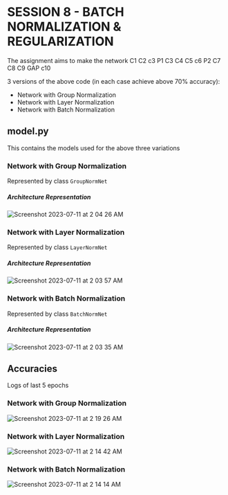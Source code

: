 # SESSION 8 - BATCH NORMALIZATION & REGULARIZATION

The assignment aims to make the network
C1 C2 c3 P1 C3 C4 C5 c6 P2 C7 C8 C9 GAP c10

3 versions of the above code (in each case achieve above 70% accuracy):
- Network with Group Normalization
- Network with Layer Normalization
- Network with Batch Normalization

## model.py
This contains the models used for the above three variations

### Network with Group Normalization
Represented by class ```GroupNormNet```
##### Architecture Representation
![Screenshot 2023-07-11 at 2 04 26 AM](https://github.com/divyamarora910/deep-learning-school-of-ai/assets/22102468/81b7cf5c-29ab-4c75-a27c-f0baf3af211a)


### Network with Layer Normalization
Represented by class ```LayerNormNet```
##### Architecture Representation
![Screenshot 2023-07-11 at 2 03 57 AM](https://github.com/divyamarora910/deep-learning-school-of-ai/assets/22102468/138be260-412a-42e7-8224-39066a83afde)

### Network with Batch Normalization
Represented by class ```BatchNormNet```

##### Architecture Representation
![Screenshot 2023-07-11 at 2 03 35 AM](https://github.com/divyamarora910/deep-learning-school-of-ai/assets/22102468/4275fbdb-df45-4168-bedb-52997ecb7844)
              
## Accuracies
Logs of last 5 epochs
### Network with Group Normalization
![Screenshot 2023-07-11 at 2 19 26 AM](https://github.com/divyamarora910/deep-learning-school-of-ai/assets/22102468/041e0484-9c1a-44c0-8e94-13dc57846697)

### Network with Layer Normalization
![Screenshot 2023-07-11 at 2 14 42 AM](https://github.com/divyamarora910/deep-learning-school-of-ai/assets/22102468/b340bbeb-7fbc-42ed-95ac-a3beef97f4cb)

### Network with Batch Normalization
![Screenshot 2023-07-11 at 2 14 14 AM](https://github.com/divyamarora910/deep-learning-school-of-ai/assets/22102468/8463c64d-0526-44fc-af68-9d4289b5c76f)

